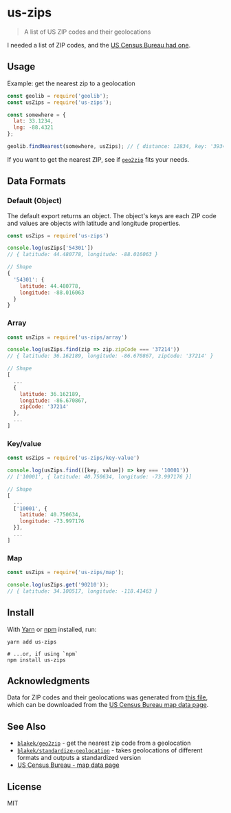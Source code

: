 # us-zips

> A list of US ZIP codes and their geolocations

I needed a list of ZIP codes, and the [US Census Bureau had one][1].

## Usage

Example: get the nearest zip to a geolocation

```javascript
const geolib = require('geolib');
const usZips = require('us-zips');

const somewhere = {
  lat: 33.1234,
  lng: -88.4321
};

geolib.findNearest(somewhere, usZips); // { distance: 12834, key: '39341' }
```

If you want to get the nearest ZIP, see if
[`geo2zip`][2] fits your needs.

## Data Formats

### Default (Object)

The default export returns an object. The object's keys are each ZIP code and
values are objects with latitude and longitude properties.

```javascript
const usZips = require('us-zips')

console.log(usZips['54301'])
// { latitude: 44.480778, longitude: -88.016063 }

// Shape
{
  '54301': {
    latitude: 44.480778,
    longitude: -88.016063
  }
}
```

### Array

```javascript
const usZips = require('us-zips/array')

console.log(usZips.find(zip => zip.zipCode === '37214'))
// { latitude: 36.162189, longitude: -86.670867, zipCode: '37214' }

// Shape
[
  ...
  {
    latitude: 36.162189,
    longitude: -86.670867,
    zipCode: '37214'
  },
  ...
]
```

### Key/value

```javascript
const usZips = require('us-zips/key-value')

console.log(usZips.find(([key, value]) => key === '10001'))
// ['10001', { latitude: 40.750634, longitude: -73.997176 }]

// Shape
[
  ...
  ['10001', {
    latitude: 40.750634,
    longitude: -73.997176
  }],
  ...
]
```

### Map

```javascript
const usZips = require('us-zips/map');

console.log(usZips.get('90210'));
// { latitude: 34.100517, longitude: -118.41463 }
```

## Install

With [Yarn](https://yarnpkg.com/en/) or [npm](https://npmjs.org/) installed,
run:

```shell
yarn add us-zips

# ...or, if using `npm`
npm install us-zips
```

## Acknowledgments

Data for ZIP codes and their geolocations was generated from [this file][1],
which can be downloaded from the [US Census Bureau map data
page][4].

## See Also

- [`blakek/geo2zip`][2] - get the nearest zip code from a geolocation
- [`blakek/standardize-geolocation`][3] - takes geolocations of different
  formats and outputs a standardized version
- [US Census Bureau - map data page][4]

## License

MIT

[1]: https://www2.census.gov/geo/docs/maps-data/data/gazetteer/2019_Gazetteer/2019_Gaz_zcta_national.zip
[2]: https://github.com/blakek/geo2zip
[3]: https://github.com/blakek/standardize-geolocation
[4]: https://www.census.gov/geographies/reference-files/time-series/geo/gazetteer-files.html
